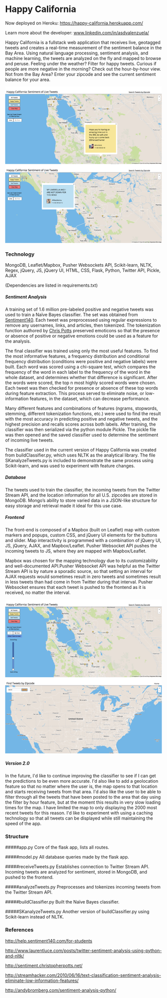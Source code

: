 Happy California
===========

Now deployed on Heroku: https://happy-california.herokuapp.com/

Learn more about the developer: www.linkedin.com/in/asdvalenzuela/

Happy California is a fullstack web application that receives live, geotagged tweets and creates a real-time measurement of the sentiment balance in the Bay Area. Using natural language processing, sentiment analysis, and machine learning, the tweets are analyzed on the fly and mapped to browse and peruse. Feeling under the weather? Filter for happy tweets. Curious if people are more negative in the morning? Check out the hour-by-hour view. Not from the Bay Area? Enter your zipcode and see the current sentiment balance for your area.

![HappyTweetExample](https://raw.githubusercontent.com/asdvalenzuela/moodmap/master/static/img/HappyTweetExample.png)
![SadTweetExample](https://github.com/asdvalenzuela/moodmap/blob/master/static/img/SadTweetExample.png)

### Technology

MongoDB, Leaflet/Mapbox, Pusher Websockets API, Scikit-learn, NLTK, Regex, jQuery, JS, jQuery UI, HTML, CSS, Flask, Python, Twitter API, Pickle, AJAX

(Dependencies are listed in requirements.txt)

##### Sentiment Analysis
A training set of 1.6 million pre-labeled positive and negative tweets was used to train a Naïve Bayes classifier. The set was obtained from [Sentiment140](http://help.sentiment140.com/for-students). Each tweet was preprocessed using regular expressions to remove any usernames, links, and articles, then tokenized. The tokenization function authored by [Chris Potts](http://sentiment.christopherpotts.net/) preserved emoticons so that the presence or absence of positive or negative emotions could be used as a feature for the analysis. 

The final classifier was trained using only the most useful features. To find the most informative features, a frequency distribution and conditional frequency distribution (conditions were positive and negative labels) were built. Each word was scored using a chi-square test, which compares the frequency of the word in each label to the frequency of the word in the whole dataset, and determines whether that difference is significant. After the words were scored, the top n most highly scored words were chosen. Each tweet was then checked for presence or absence of these top words during feature extraction. This process served to eliminate noise, or low-information features, in the dataset, which can decrease performance.

Many different features and combinations of features (ngrams, stopwords, stemming, different tokenization functions, etc.) were used to find the result with the most accuracy in predicting positive and negative tweets, and the highest precision and recalls scores across both labels. After training, the classifier was then serialized via the python module Pickle. The pickle file was then opened and the saved classifier used to determine the sentiment of incoming live tweets.

The classifier used in the current version of Happy California was created from buildClassifier.py, which uses NLTK as the analytical library. The file SKanalyzeTweets.py is included to demonstrate the same process using Scikit-learn, and was used to experiment with feature changes.

##### Database
The tweets used to train the classifier, the incoming tweets from the Twitter Stream API, and the location information for all U.S. zipcodes are stored in MongoDB. Mongo’s ability to store varied data in a JSON-like structure for easy storage and retrieval made it ideal for this use case.

##### Frontend

The front-end is composed of a Mapbox (built on Leaflet) map with custom markers and popups, custom CSS, and jQuery UI elements for the buttons and slider. Map interactivity is programmed with a combination of jQuery UI, JS, jQuery, AJAX, and Mapbox/Leaflet. Pusher Websocket API pushes the incoming tweets to JS, where they are mapped with Mapbox/Leaflet. 

Mapbox was chosen for the mapping technology due to its customizability and well-documented API.Pusher Websocket API was helpful as the Twitter Stream API is by nature a sporadic source, so that setting an interval for AJAX requests would sometimes result in zero tweets and sometimes result in less tweets than had come in from Twitter during that interval. Pusher Websocket ensures that each tweet is pushed to the frontend as it is received, no matter the interval.

![ViewByHour](https://github.com/asdvalenzuela/moodmap/blob/master/static/img/ViewByHourExample.png)
![TweetsByZipcode](https://github.com/asdvalenzuela/moodmap/blob/master/static/img/TweetsByZipcodeExample.png)

##### Version 2.0

In the future, I'd like to continue improving the classifier to see if I can get the predictions to be even more accurate. I'd also like to add a geolocation feature so that no matter where the user is, the map opens to that location and starts receiving tweets from that area. I'd also like the user to be able to filter through all the tweets that have been posted to the area that day using the filter by hour feature, but at the moment this results in very slow loading times for the map. I have limited the map to only displaying the 2000 most recent tweets for this reason. I'd like to experiment with using a caching technology so that all tweets can be displayed while still maintaining the speed of the app. 

### Structure

#####app.py
Core of the flask app, lists all routes.

#####model.py
All database queries made by the flask app.

#####receiveTweets.py
Establishes connection to Twitter Stream API. Incoming tweets are analyzed for sentiment, stored in MongoDB, and pushed to the frontend.

#####analyzeTweets.py
Preprocesses and tokenizes incoming tweets from the Twitter Stream API.

#####buildClassifier.py
Built the Naïve Bayes classifier.

#####SKanalyzeTweets.py
Another version of buildClassifier.py using Scikit-learn instead of NLTK.

### References

http://help.sentiment140.com/for-students

http://www.laurentluce.com/posts/twitter-sentiment-analysis-using-python-and-nltk/ 

http://sentiment.christopherpotts.net/ 

http://streamhacker.com/2010/06/16/text-classification-sentiment-analysis-eliminate-low-information-features/

http://andybromberg.com/sentiment-analysis-python/
